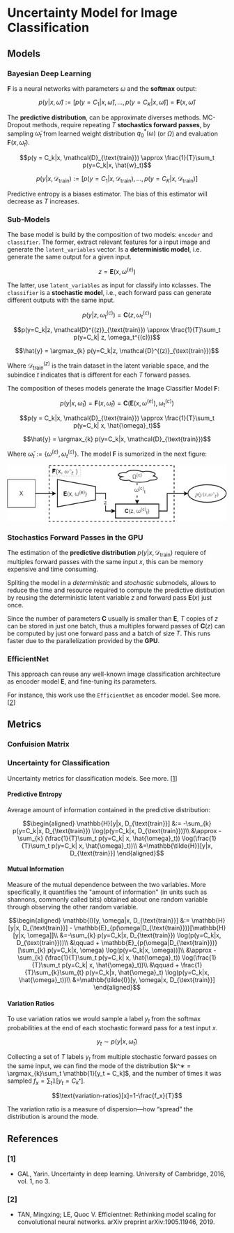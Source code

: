 # Uncertainty Model for Image Classification

## Models

### Bayesian Deep Learning

$\mathbf{F}$ is a neural networks with parameters $\omega$ and the **softmax** output: 

$$p(y|x,\hat{\omega}) := [p(y = C_1|x,\hat{\omega}), \dots, p(y = C_K|x,\hat{\omega})] = \mathbf{F}(x, \hat{\omega})$$

The  **predictive distribution**, can be approximate diverses methods. MC-Dropout methods, require  repeating $T$ **stochastics forward passes**, by sampling $\hat{\omega}_t$ from learned weight distribution $q^*_0(\omega)$ (or $\Omega$) and evaluation $\mathbf{F}(x, \hat{\omega}_t)$.


$$p(y = C_k|x, \mathcal{D}_{\text{train}}) \approx \frac{1}{T}\sum_t p(y=C_k|x, \hat{w}_t)$$


$$p(y|x, \mathcal{D}_{\text{train}})  := [p(y = C_1|x, \mathcal{D}_{\text{train}}), \dots, p(y = C_K|x, \mathcal{D}_{\text{train}})]$$

Predictive entropy is a biases estimator. The bias of this estimator will decrease as $T$ increases.

### Sub-Models

The base model is build by the composition of two models: `encoder` and `classifier`.
The former, extract relevant features for a input image and generate the `latent_variables` vector. Is a **deterministic model**, i.e.  generate the same output for a given input.

$$z=\mathbf{E}(x, \omega^{(e)})$$

The latter, use `latent_variables` as input for classify into `K`classes. The `classifier` is a  **stochastic model**, i.e., each forward pass can generate different outputs with the same input.


$$p(y| z, \omega^{(c)}_t) = \mathbf{C}(z, \omega^{(c)}_t)$$

$$p(y=C_k|z, \mathcal{D}^{(z)}_{\text{train}}) \approx \frac{1}{T}\sum_t p(y=C_k| z, \omega_t^{(c)})$$

$$\hat{y} = \argmax_{k} p(y=C_k|z, \mathcal{D}^{(z)}_{\text{train}})$$

Where $\mathcal{D}^{(z)}_{\text{train}}$ is the train dataset in the latent variable space, and the subindice $t$ indicates that is different for each $T$ forward passes.

The composition of theses models generate the Image Classifier Model $\mathbf{F}$:

$$p(y|x, \hat{\omega}_t) = \mathbf{F}(x, \hat{\omega}_t) = \mathbf{C}(\mathbf{E}(x, \omega^{(e)}), \omega^{(c)}_t)$$

$$p(y = C_k|x, \mathcal{D}_{\text{train}}) \approx \frac{1}{T}\sum_t p(y=C_k| x, \hat{\omega}_t)$$

$$\hat{y} = \argmax_{k} p(y=C_k|x, \mathcal{D}_{\text{train}})$$

Where $\hat{\omega}_t := \{\omega^{(e)}, \omega^{(c)}_t\}$. The model  $\mathbf{F}$ is sumorized in the next figure:

![Base Model F](https://raw.githubusercontent.com/sborquez/her2bdl/uncertainty_models/her2bdl/models/images/assets/BaseModel.png)


### Stochastics Forward Passes in the GPU


The estimation of the **predictive distribution**  $p(y|x, \mathcal{D}_{\text{train}})$ requiere of multiples forward passes with the same input $x$, this can be memory expensive and time consuming.

Spliting the model in a *deterministic* and *stochastic* submodels, allows to reduce the time and resource required to compute the predictive distibution by reusing the deterministic latent variable $z$ and forward pass $\mathbf{E}(x)$ just once. 

Since the number of parameters $\mathbf{C}$ usually is smaller than $\mathbf{E}$, $T$ copies of $z$ can be stored in just one batch, thus a multiples forward passes of $\mathbf{C}(z)$ can be computed by just one forward pass and a batch of size $T$. This runs faster due to the parallelization provided by the **GPU**.

### EfficientNet

This approach can reuse any well-known image classification architecture as encoder model $\mathbf{E}$, and fine-tuning its parameters.

For instance, this work use the `EfficientNet` as encoder model. See more. [[2](#[2])]

## Metrics

### Confuision Matrix

### Uncertainty for Classification

Uncertainty metrics for classification models. See more. [[1](#[1])]

#### Predictive Entropy

Average amount of information contained in the predictive
distribution:

$$\begin{aligned}
\mathbb{H}[y|x, D_{\text{train}}] &:= -\sum_{k} p(y=C_k|x, D_{\text{train}}) \log(p(y=C_k|x, D_{\text{train}}))\\
&\approx - \sum_{k} (\frac{1}{T}\sum_t p(y=C_k| x, \hat{\omega}_t)) \log(\frac{1}{T}\sum_t p(y=C_k| x, \hat{\omega}_t))\\
&=\mathbb{\tilde{H}}[y|x, D_{\text{train}}] 
\end{aligned}$$

<!--
If $$\T \rightarrow \infty">:
$$\hat{\mathbb{H}}[y|x, D_{\text{train}}] \approx - \sum_{k} (\int p(y=C_k| x, \omega) d\omega) \log(\int p(y=C_k| x, \omega)d\omega)$$

Where $$(\int p(y=C_k| x, \omega) d\omega)"> is the  **"real" distribution**.-->




#### Mutual Information

Measure of the mutual dependence between the two variables. More specifically, it quantifies the "amount of information" (in units such as shannons, commonly called bits) obtained about one random variable through observing the other random variable.


$$\begin{aligned}
\mathbb{I}[y, \omega|x,  D_{\text{train}}] &:= \mathbb{H}[y|x, D_{\text{train}}] - \mathbb{E}_{p(\omega|D_{\text{train}})}[\mathbb{H}[y|x, \omega]]\\
&=-\sum_{k} p(y=C_k|x, D_{\text{train}}) \log(p(y=C_k|x, D_{\text{train}}))\\
&\qquad + \mathbb{E}_{p(\omega|D_{\text{train}})}[\sum_{k} p(y=C_k|x, \omega) \log(p(y=C_k|x, \omega))]\\
&\approx -\sum_{k} (\frac{1}{T}\sum_t p(y=C_k| x, \hat{\omega}_t)) \log(\frac{1}{T}\sum_t p(y=C_k| x, \hat{\omega}_t))\\
&\qquad + \frac{1}{T}\sum_{k}\sum_{t} p(y=C_k|x, \hat{\omega}_t) \log(p(y=C_k|x, \hat{\omega}_t))\\
&=\mathbb{\tilde{I}}[y, \omega|x,  D_{\text{train}}]
\end{aligned}$$

#### Variation Ratios

To use variation ratios we would sample a label $y_t$ from the softmax probabilities at the end of each stochastic forward pass for a test input $x$. 

$$y_t \sim p(y|x,\hat{\omega}_t)$$

Collecting a set of $T$ labels $y_t$ from multiple stochastic forward passes on the same input, we can find the mode of the distribution $k^∗ = \argmax_{k}\sum_t \mathbb{1}[y_t = C_k]$, and the number of times it was sampled  $f_x = \sum_t\mathbb{1}[y_t = C_{k^*}]$.

$$\text{variation-ratios}[x]=1-\frac{f_x}{T}$$

The variation ratio is a measure of dispersion—how “spread” the distribution is around the mode.

## References

### [1]
* GAL, Yarin. Uncertainty in deep learning. University of Cambridge, 2016, vol. 1, no 3.
### [2]
* TAN, Mingxing; LE, Quoc V. Efficientnet: Rethinking model scaling for convolutional neural networks. arXiv preprint arXiv:1905.11946, 2019.
